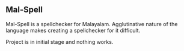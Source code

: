 Mal-Spell
--------------------------------
Mal-Spell is a spellchecker for Malayalam. Agglutinative nature of the language makes creating a spellchecker for it
difficult.

Project is in initial stage and nothing works.